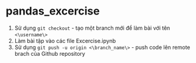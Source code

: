 # pandas_excercise
<ol>
<li> Sử dụng <code>git checkout</code> - tạo một branch mới để làm bài với tên <code><\username\></code></li>
<li> Làm bài tập vào các file Excercise.ipynb</li>
<li> Sử dụng <code>git push -u origin <\branch_name\></code> - push code lên remote brach của Github repository </li>
</ol>
